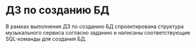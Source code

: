 # ДЗ по созданию БД

В рамках выполнения ДЗ по созданию БД спроектирована структура музыкального сервиса согласно заданию и написаны соответствующие SQL-команды для создания БД.